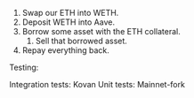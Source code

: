 1. Swap our ETH into WETH.
2. Deposit WETH into Aave.
3. Borrow some asset with the ETH collateral.
    1. Sell that borrowed asset.
4. Repay everything back.

Testing:

Integration tests: Kovan
Unit tests: Mainnet-fork